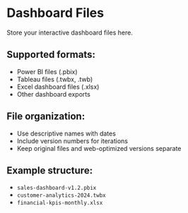 # Dashboard Files

Store your interactive dashboard files here.

## Supported formats:
- Power BI files (.pbix)
- Tableau files (.twbx, .twb)
- Excel dashboard files (.xlsx)
- Other dashboard exports

## File organization:
- Use descriptive names with dates
- Include version numbers for iterations
- Keep original files and web-optimized versions separate

## Example structure:
- `sales-dashboard-v1.2.pbix`
- `customer-analytics-2024.twbx`
- `financial-kpis-monthly.xlsx`
